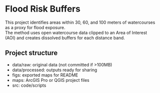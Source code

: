 # Flood Risk Buffers

This project identifies areas within 30, 60, and 100 meters of watercourses as a proxy for flood exposure.  
The method uses open watercourse data clipped to an Area of Interest (AOI) and creates dissolved buffers for each distance band.

## Project structure
- data/raw: original data (not committed if >100MB)
- data/processed: outputs ready for sharing
- figs: exported maps for README
- maps: ArcGIS Pro or QGIS project files
- src: code/scripts
